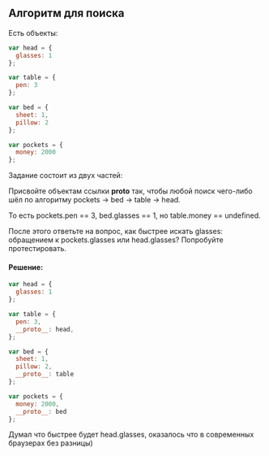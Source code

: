 ## Алгоритм для поиска

Есть объекты:

```javascript
var head = {
  glasses: 1
};

var table = {
  pen: 3
};

var bed = {
  sheet: 1,
  pillow: 2
};

var pockets = {
  money: 2000
};
```

Задание состоит из двух частей:

Присвойте объектам ссылки __proto__ так, чтобы любой поиск чего-либо шёл по алгоритму pockets -> bed -> table -> head.

То есть pockets.pen == 3, bed.glasses == 1, но table.money == undefined.

После этого ответьте на вопрос, как быстрее искать glasses: обращением к pockets.glasses или head.glasses? Попробуйте протестировать.


#### Решение:

```javascript
var head = {
  glasses: 1
};

var table = {
  pen: 3,
  __proto__: head,
};

var bed = {
  sheet: 1,
  pillow: 2,
  __proto__: table
};

var pockets = {
  money: 2000,
  __proto__: bed
};
```

Думал что быстрее будет head.glasses, оказалось что в современных браузерах без разницы)
